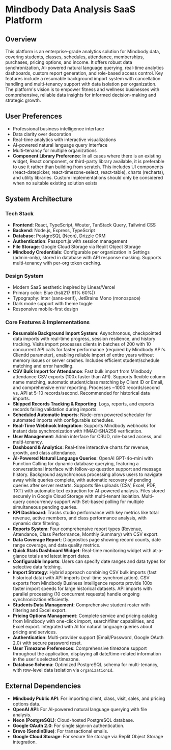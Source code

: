# Mindbody Data Analysis SaaS Platform

## Overview

This platform is an enterprise-grade analytics solution for Mindbody data, covering students, classes, schedules, attendance, memberships, purchases, pricing options, and income. It offers robust data synchronization, AI-powered natural language querying, real-time analytics dashboards, custom report generation, and role-based access control. Key features include a resumable background import system with cancellation handling and multi-tenancy support with data isolation per organization. The platform's vision is to empower fitness and wellness businesses with comprehensive, reliable data insights for informed decision-making and strategic growth.

## User Preferences

- Professional business intelligence interface
- Data clarity over decoration
- Real-time analytics with interactive visualizations
- AI-powered natural language query interface
- Multi-tenancy for multiple organizations
- **Component Library Preference**: In all cases where there is an existing widget, React component, or third-party library available, it is preferable to use it rather than building from scratch. This includes UI components (react-datepicker, react-timezone-select, react-table), charts (recharts), and utility libraries. Custom implementations should only be considered when no suitable existing solution exists

## System Architecture

### Tech Stack

- **Frontend**: React, TypeScript, Wouter, TanStack Query, Tailwind CSS
- **Backend**: Node.js, Express, TypeScript
- **Database**: PostgreSQL (Neon), Drizzle ORM
- **Authentication**: Passport.js with session management
- **File Storage**: Google Cloud Storage via Replit Object Storage
- **Mindbody Credentials**: Configurable per organization in Settings (admin-only), stored in database with API response masking. Supports multi-tenancy with per-org token caching.

### Design System

- Modern SaaS aesthetic inspired by Linear/Vercel
- Primary color: Blue (hsl(217 91% 60%))
- Typography: Inter (sans-serif), JetBrains Mono (monospace)
- Dark mode support with theme toggle
- Responsive mobile-first design

### Core Features & Implementations

- **Resumable Background Import System**: Asynchronous, checkpointed data imports with real-time progress, session resilience, and history tracking. Visits import processes clients in batches of 200 with 10 concurrent API calls for faster performance (required by Mindbody API's ClientId parameter), enabling reliable import of entire years without memory issues or server crashes. Includes efficient student/schedule matching and error handling.
- **CSV Bulk Import for Attendance**: Fast bulk import from Mindbody attendance CSV exports (100x faster than API). Supports flexible column name matching, automatic student/class matching by Client ID or Email, and comprehensive error reporting. Processes ~1000 records/second vs. API at 5-10 records/second. Recommended for historical data imports.
- **Skipped Records Tracking & Reporting**: Logs, reports, and exports records failing validation during imports.
- **Scheduled Automatic Imports**: Node-cron powered scheduler for automated imports with configurable schedules.
- **Real-Time Webhook Integration**: Supports Mindbody webhooks for instant data synchronization with HMAC-SHA256 verification.
- **User Management**: Admin interface for CRUD, role-based access, and multi-tenancy.
- **Dashboard & Analytics**: Real-time interactive charts for revenue, growth, and class attendance.
- **AI-Powered Natural Language Queries**: OpenAI GPT-4o-mini with Function Calling for dynamic database querying, featuring a conversational interface with follow-up question support and message history. Background asynchronous processing allows users to navigate away while queries complete, with automatic recovery of pending queries after server restarts. Supports file uploads (CSV, Excel, PDF, TXT) with automatic text extraction for AI-powered analysis. Files stored securely in Google Cloud Storage with multi-tenant isolation. Multi-query concurrency support with Set-based polling for multiple simultaneous pending queries.
- **KPI Dashboard**: Tracks studio performance with key metrics like total revenue, active members, and class performance analysis, with dynamic date filtering.
- **Reports System**: Four comprehensive report types (Revenue, Attendance, Class Performance, Monthly Summary) with CSV export.
- **Data Coverage Report**: Diagnostics page showing record counts, date range coverage, and data quality metrics.
- **Quick Stats Dashboard Widget**: Real-time monitoring widget with at-a-glance totals and latest import dates.
- **Configurable Imports**: Users can specify date ranges and data types for selective data fetching.
- **Import Strategy**: Hybrid approach combining CSV bulk imports (fast historical data) with API imports (real-time synchronization). CSV exports from Mindbody Business Intelligence reports provide 100x faster import speeds for large historical datasets. API imports with parallel processing (10 concurrent requests) handle ongoing synchronization efficiently.
- **Students Data Management**: Comprehensive student roster with filtering and Excel export.
- **Pricing Options Management**: Complete service and pricing catalog from Mindbody with one-click import, search/filter capabilities, and Excel export. Integrated with AI for natural language queries about pricing and services.
- **Authentication**: Multi-provider support (Email/Password, Google OAuth 2.0) with secure password reset.
- **User Timezone Preferences**: Comprehensive timezone support throughout the application, displaying all date/time-related information in the user's selected timezone.
- **Database Schema**: Optimized PostgreSQL schema for multi-tenancy, with row-level data isolation via `organizationId`.

## External Dependencies

- **Mindbody Public API**: For importing client, class, visit, sales, and pricing options data.
- **OpenAI API**: For AI-powered natural language querying with file analysis.
- **Neon (PostgreSQL)**: Cloud-hosted PostgreSQL database.
- **Google OAuth 2.0**: For single sign-on authentication.
- **Brevo (SendinBlue)**: For transactional emails.
- **Google Cloud Storage**: For secure file storage via Replit Object Storage integration.